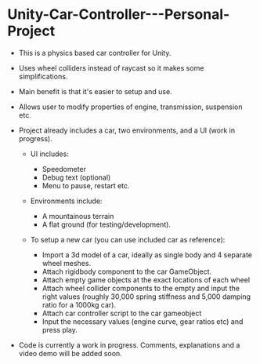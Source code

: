 # Unity-Car-Controller---Personal-Project

* This is a physics based car controller for Unity.
* Uses wheel colliders instead of raycast so it makes some simplifications.
* Main benefit is that it's easier to setup and use. 
* Allows user to modify properties of engine, transmission, suspension etc. 
* Project already includes a car, two environments, and a UI (work in progress).
    * UI includes:
        * Speedometer
        * Debug text (optional)
        * Menu to pause, restart etc.

    * Environments include: 
        * A mountainous terrain
        * A flat ground (for testing/development).

    * To setup a new car (you can use included car as reference):
        * Import a 3d model of a car, ideally as single body and 4 separate wheel meshes. 
        * Attach rigidbody component to the car GameObject.
        * Attach empty game objects at the exact locations of each wheel
        * Attach wheel collider components to the empty and 
        input the right values (roughly 30,000 spring stiffness and 5,000 damping ratio for a 1000kg car).
        * Attach car controller script to the car gameobject
        * Input the necessary values (engine curve, gear ratios etc) and press play.
        

* Code is currently a work in progress. Comments, explanations and a video demo will be added soon.